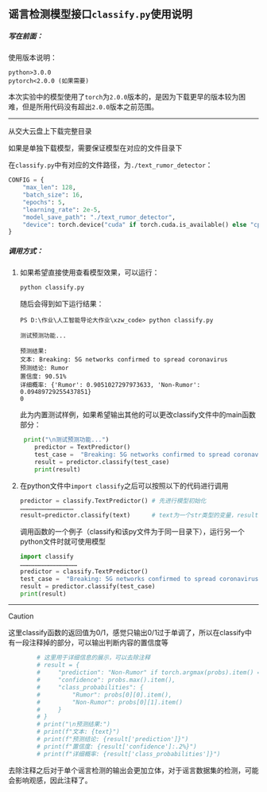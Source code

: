 ## 谣言检测模型接口`classify.py`使用说明

##### 写在前面：

使用版本说明：

```
python>3.0.0
pytorch<2.0.0 (如果需要)
```

本次实验中的模型使用了`torch`为`2.0.0`版本的，是因为下载更早的版本较为困难，但是所用代码没有超出`2.0.0`版本之前范围。

---

从交大云盘上下载完整目录

如果是单独下载模型，需要保证模型在对应的文件目录下

在`classify.py`中有对应的文件路径，为`./text_rumor_detector`：

```python
CONFIG = {
    "max_len": 128,
    "batch_size": 16,
    "epochs": 5,
    "learning_rate": 2e-5,
    "model_save_path": "./text_rumor_detector",
    "device": torch.device("cuda" if torch.cuda.is_available() else "cpu")
}
```

##### 调用方式：

1. 如果希望直接使用查看模型效果，可以运行：

   ```bash
   python classify.py
   ```

   随后会得到如下运行结果：

   ```SHE
   PS D:\作业\人工智能导论大作业\xzw_code> python classify.py
   
   测试预测功能...
   
   预测结果:
   文本: Breaking: 5G networks confirmed to spread coronavirus
   预测结论: Rumor
   置信度: 90.51%
   详细概率: {'Rumor': 0.9051027297973633, 'Non-Rumor': 0.09489729255437851}
   0
   ```

   此为内置测试样例，如果希望输出其他的可以更改classify文件中的main函数部分：

   ```python
   	print("\n测试预测功能...")
       predictor = TextPredictor()
       test_case =  "Breaking: 5G networks confirmed to spread coronavirus"#修改此句之后运行即可
       result = predictor.classify(test_case)
       print(result)
   ```

2. 在python文件中`import classify`之后可以按照以下的代码进行调用

   ```python
   predictor = classify.TextPredictor() # 先进行模型初始化
   ………………………………………
   result=predictor.classify(text)      # text为一个str类型的变量，result为0/1
   ```

   调用函数的一个例子（classify和该py文件为于同一目录下），运行另一个python文件时就可使用模型

   ```python
   import classify
   …………………………………………
   predictor = classify.TextPredictor()
   test_case =  "Breaking: 5G networks confirmed to spread coronavirus"
   result = predictor.classify(test_case)
   print(result)
   ```

---

> [!CAUTION]

这里classify函数的返回值为0/1，感觉只输出0/1过于单调了，所以在classify中有一段注释掉的部分，可以输出判断内容的置信度等

```python
        # 这里用于详细信息的展示，可以去除注释
        # result = {
        #     "prediction": "Non-Rumor" if torch.argmax(probs).item() == 0 else "Rumor",
        #     "confidence": probs.max().item(),
        #     "class_probabilities": {
        #         "Rumor": probs[0][0].item(),
        #         "Non-Rumor": probs[0][1].item()
        #     }
        # }
        # print("\n预测结果:")
        # print(f"文本: {text}")
        # print(f"预测结论: {result['prediction']}")
        # print(f"置信度: {result['confidence']:.2%}")
        # print(f"详细概率: {result['class_probabilities']}")
```

去除注释之后对于单个谣言检测的输出会更加立体，对于谣言数据集的检测，可能会影响观感，因此注释了。
